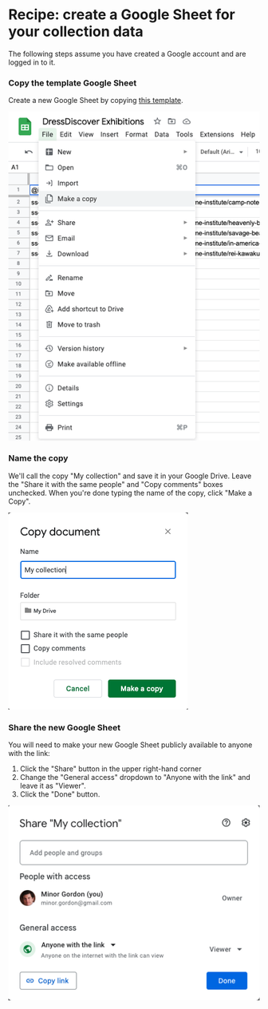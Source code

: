 # Recipe: create a Google Sheet for your collection data

The following steps assume you have created a Google account and are logged in to it.


### Copy the template Google Sheet

Create a new Google Sheet by copying [this template](https://docs.google.com/spreadsheets/d/1j2oaMvMxY4pnXO-sEH_fky2R2gm6TQeIev_Q8rVOD4M/edit?usp=sharing).

![Screenshot of making a copying in Google Sheets](img/create-google-sheet/make-copy.png)



### Name the copy

We'll call the copy "My collection" and save it in your Google Drive. Leave the "Share it with the same people" and "Copy comments" boxes unchecked. When you're done typing the name of the copy, click "Make a Copy".

![Screenshot of naming a copy in Google Sheets](img/create-google-sheet/name-copy.png)



### Share the new Google Sheet

You will need to make your new Google Sheet publicly available to anyone with the link:

1. Click the "Share" button in the upper right-hand corner
2. Change the "General access" dropdown to "Anyone with the link" and leave it as "Viewer".
3. Click the "Done" button.

![Screenshot of sharing in Google Sheets](img/create-google-sheet/share.png)
